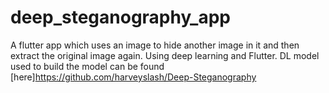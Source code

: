 # deep_steganography_app

A flutter app which uses an image to hide another image in it and then extract the original image again. Using deep learning and Flutter.
DL model used to build the model can be found [here]https://github.com/harveyslash/Deep-Steganography
